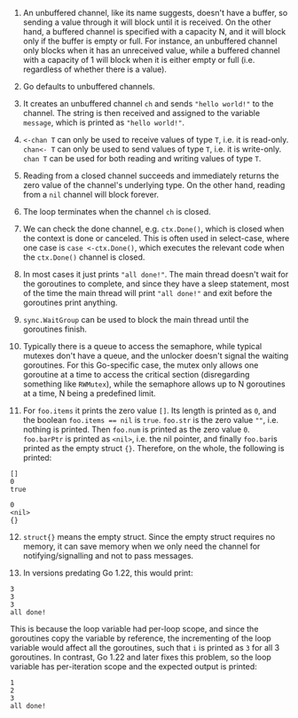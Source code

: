1. An unbuffered channel, like its name suggests, doesn't have a buffer, so sending a value through it will block until it is received. On the other hand, a buffered channel is specified with a capacity N, and it will block only if the buffer is empty or full. For instance, an unbuffered channel only blocks when it has an unreceived value, while a buffered channel with a capacity of 1 will block when it is either empty or full (i.e. regardless of whether there is a value).

2. Go defaults to unbuffered channels.

3. It creates an unbuffered channel `ch` and sends `"hello world!"` to the channel. The string is then received and assigned to the variable `message`, which is printed as `"hello world!"`.

4. `<-chan T` can only be used to receive values of type `T`, i.e. it is read-only. `chan<- T` can only be used to send values of type `T`, i.e. it is write-only. `chan T` can be used for both reading and writing values of type `T`.

5. Reading from a closed channel succeeds and immediately returns the zero value of the channel's underlying type. On the other hand, reading from a `nil` channel will block forever.

6. The loop terminates when the channel `ch` is closed. 

7. We can check the done channel, e.g. `ctx.Done()`, which is closed when the context is done or canceled. This is often used in select-case, where one case is `case <-ctx.Done()`, which executes the relevant code when the `ctx.Done()` channel is closed.

8. In most cases it just prints `"all done!"`. The main thread doesn't wait for the goroutines to complete, and since they have a sleep statement, most of the time the main thread will print `"all done!"` and exit before the goroutines print anything.

9. `sync.WaitGroup` can be used to block the main thread until the goroutines finish.

10. Typically there is a queue to access the semaphore, while typical mutexes don't have a queue, and the unlocker doesn't signal the waiting goroutines. For this Go-specific case, the mutex only allows one goroutine at a time to access the critical section (disregarding something like `RWMutex`), while the semaphore allows up to N goroutines at a time, N being a predefined limit.

11. For `foo.items` it prints the zero value `[]`. Its length is printed as `0`, and the boolean `foo.items == nil` is `true`. `foo.str` is the zero value `""`, i.e. nothing is printed. Then `foo.num` is printed as the zero value `0`. `foo.barPtr` is printed as `<nil>`, i.e. the nil pointer, and finally `foo.bar`is printed as the empty struct `{}`. Therefore, on the whole, the following is printed:
```
[]
0
true

0
<nil>
{}
```
12. `struct{}` means the empty struct. Since the empty struct requires no memory, it can save memory when we only need the channel for notifying/signalling and not to pass messages.

13. In versions predating Go 1.22, this would print:
```
3
3
3
all done!
```
This is because the loop variable had per-loop scope, and since the goroutines copy the variable by reference, the incrementing of the loop variable would affect all the goroutines, such that `i` is printed as `3` for all 3 goroutines.
In contrast, Go 1.22 and later fixes this problem, so the loop variable has per-iteration scope and the expected output is printed:
```
1
2
3
all done!
```
